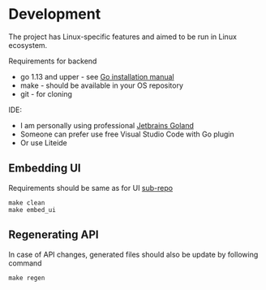 # Development

The project has Linux-specific features and aimed to be run in Linux ecosystem.

Requirements for backend

* go 1.13 and upper - see [Go installation manual](https://golang.org/doc/install)
* make - should be available in your OS repository
* git - for cloning

IDE:

* I am personally using professional [Jetbrains Goland](https://www.jetbrains.com/go/)
* Someone can prefer use free Visual Studio Code with Go plugin
* Or use Liteide

## Embedding UI

Requirements should be same as for UI [sub-repo](https://github.com/reddec/trusted-cgi-ui)

```shell
make clean
make embed_ui
```

## Regenerating API

In case of API changes, generated files should also be update by following command

```shell
make regen
```